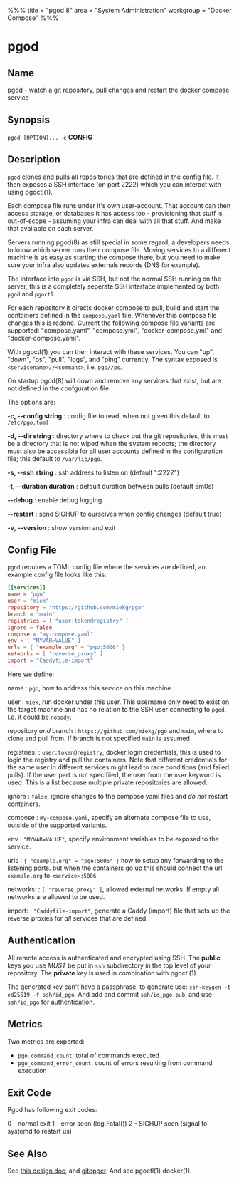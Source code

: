 %%%
title = "pgod 8"
area = "System Administration"
workgroup = "Docker Compose"
%%%

pgod
=====

## Name

pgod - watch a git repository, pull changes and restart the docker compose service

## Synopsis

`pgod [OPTION]...` `-c` **CONFIG**

## Description

`pgod` clones and pulls all repositories that are defined in the config file. It then exposes a SSH
interface (on port 2222) which you can interact with using pgoctl(1).

Each compose file runs under it's own user-account. That account can then access storage, or
databases it has access too - provisioning that stuff is out-of-scope - assuming your infra can deal
with all that stuff. And make that available on each server.

Servers running pgod(8) as still special in some regard, a developers needs to know which server
runs their compose file. Moving services to a different machine is as easy as starting the compose
there, but you need to make sure your infra also updates externals records (DNS for example).

The interface into `pgod` is via SSH, but not the normal SSH running on the server, this is a
completely seperate SSH interface implemented by both `pgod` and `pgoctl`.

For each repository it directs docker compose to pull, build and start the containers defined in the
`compose.yaml` file. Whenever this compose file changes this is redone. Current the following
compose file variants are supported: "compose.yaml", "compose.yml", "docker-compose.yml" and
"docker-compose.yaml".

With pgoctl(1) you can then interact with these services. You can "up", "down", "ps", "pull",
"logs", and "ping" currently. The syntax exposed is `<servicename>//<command>`, i.e. `pgo//ps`.

On startup pgod(8) will down and remove any services that exist, but are not defined in the
confguration file.

The options are:

**-c, --config string**
:  config file to read, when not given this default to `/etc/pgo.toml`

**-d, --dir string**
:  directory where to check out the git repositories, this must be a directory that is not wiped
   when the system reboots; the directory must also be accessible for all user accounts defined
   in the configuration file; this default to `/var/lib/pgo`.

**-s, --ssh string**
:  ssh address to listen on (default ":2222")

**-t, --duration duration**
:  default duration between pulls (default 5m0s)

**--debug**
:  enable debug logging

**--restart**
:   send SIGHUP to ourselves when config changes (default true)

**-v**, **--version**
:  show version and exit

## Config File

`pgod` requires a TOML config file where the services are defined, an example config file looks like
this:

~~~ toml
[[services]]
name = "pgo"
user = "miek"
repository = "https://github.com/miekg/pgo"
branch = "main"
registries = [ "user:token@registry" ]
ignore = false
compose = "my-compose.yaml"
env = [ "MYVAR=VALUE" ]
urls = { "example.org" = "pgo:5006" }
networks = [ "reverse_proxy" ]
import = "Caddyfile-import"
~~~

Here we define:

name
: `pgo`, how to address this service on this machine.

user
: `miek`, run docker under this user. This username only need to exist on the target machine and has
no relation to the SSH user connecting to `pgod`. I.e. it could be `nobody`.

repository *and* branch
: `https://github.com/miekg/pgo` and `main`, where to clone and pull from. If branch is not
specified `main` is assumed.

registries:
: `user:token@registry`, docker login credentials, this is used to login the registry and pull the
containers. Note that different credentials for the same user in different services might lead to
race conditions (and failed pulls). If the user part is not specifiied, the user from the `user`
keyword is used. This is a list because multiple private repositories are allowed.

ignore
: `false`, ignore changes to the compose yaml files and *do not* restart containers.

compose
: `my-compose.yaml`, specify an alternate compose file to use, outside of the supported variants.

env
: `"MYVAR=VALUE"`, specify environment variables to be exposed to the service.

urls
: `{ "example.org" = "pgo:5006" }` how to setup any forwarding to the listening ports.
but when the containers go up this should connect the url `example.org` to `<service>:5006`.

networks:
: `[ "reverse_proxy" ]`, allowed external networks. If empty all networks are allowed to be used.

import:
: `"Caddyfile-import"`, generate a Caddy (import) file that sets up the reverse proxies for *all*
services that are defined.

## Authentication

All remote access is authenticated and encrypted using SSH. The **public** keys you use *MUST* be
put in `ssh` subdirectory in the top level of your repository. The **private** key is used in
combination with pgoctl(1).

The generated key can't have a passphrase, to generate use: `ssh-keygen -t ed25519 -f ssh/id_pgo`.
And add and commit `ssh/id_pgo.pub`, and use `ssh/id_pgo` for authentication.

## Metrics

Two metrics are exported:

* `pgo_command_count`: total of commands executed
* `pgo_command_error_count`: count of errors resulting from command execution

## Exit Code

Pgod has following exit codes:

0 - normal exit
1 - error seen (log.Fatal())
2 - SIGHUP seen (signal to systemd to restart us)

## See Also

See [this design doc](https://miek.nl/2022/november/15/provisioning-services/), and
[gitopper](https://github.com/miekg/gitopper). And see pgoctl(1) docker(1).
